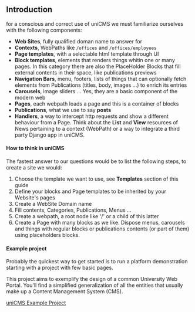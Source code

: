 Introduction
------------

for a conscious and correct use of uniCMS we must familiarize 
ourselves with the following components:

- **Web Sites**, fully qualified doman name to answer for
- **Contexts**, WebPaths like `/offices` and `/offices/employees` 
- **Page templates**, with a selectable html template through UI
- **Block templates**, elements that renders things whitin one or many pages. In this category there are also the PlaceHolder Blocks that fill external contents in their space, like publications previews
- **Navigation Bars**, menu, footers, lists of things that can optionally fetch elements from Publications (titles, body, images ...) to enrich its entries
- **Carousels**, image sliders ... Yes, they are a basic component of the modern web
- **Pages**, each webpath loads a page and this is a container of blocks
- **Publications**, what we use to say __posts__
- **Handlers**, a way to intercept http requests and show a different behaviour from a Page. 
  Think about the **List** and **View** resources of News pertaining to a context (WebPath) or 
  a way to integrate a third party Django app in uniCMS.


#### How to think in uniCMS

The fastest answer to our questions would be to list the following 
steps, to create a site we would:

1. Choose the template we want to use, see **Templates** section of this guide 
2. Define your blocks and Page templates to be inherited by your Website's pages
3. Create a WebSite Domain name
4. Fill contents, Categories, Publications, Menus ...
5. Create a webpath, a root node like '/' or a child of this latter
6. Create a Page with many blocks as we like.
   Dispose menus, carousels and things with regular blocks or 
   publications contents (or part of them) using placeholders blocks.


#### Example project

Probably the quickest way to get started is to run a platform 
demonstration starting with a project with few basic pages.

This project aims to exemplify the design of a common University Web Portal.
You'll find a simplified generalization of all
the entities that usually make up a Content Management System (CMS).

[uniCMS Example Project](https://github.com/UniversitaDellaCalabria/Portale-PoC)
